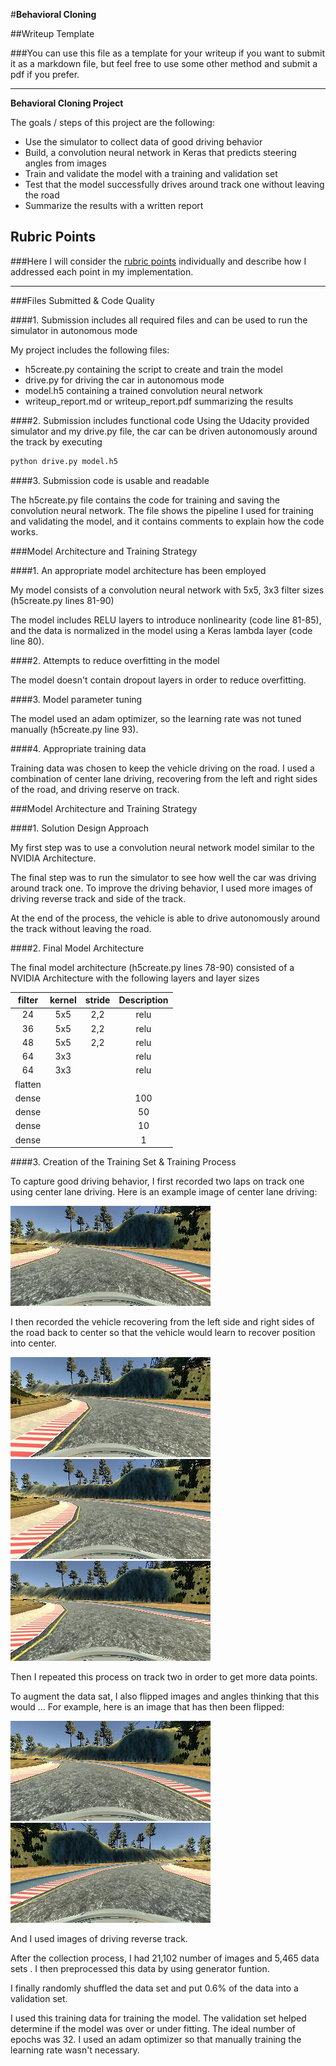 #**Behavioral Cloning** 

##Writeup Template

###You can use this file as a template for your writeup if you want to submit it as a markdown file, but feel free to use some other method and submit a pdf if you prefer.

---

**Behavioral Cloning Project**

The goals / steps of this project are the following:
* Use the simulator to collect data of good driving behavior
* Build, a convolution neural network in Keras that predicts steering angles from images
* Train and validate the model with a training and validation set
* Test that the model successfully drives around track one without leaving the road
* Summarize the results with a written report


[//]: # (Image References)

[image1]: ./examples/placeholder.png "Model Visualization"
[image2]: ./examples/center_2017_08_19_09_14_11_010.jpg "Grayscaling"
[image3]: ./examples/center_2017_08_19_10_07_22_844.jpg "Recovery Image"
[image4]: ./examples/center_2017_08_19_10_07_23_130.jpg "Recovery Image"
[image5]: ./examples/center_2017_08_19_10_07_23_267.jpg "Recovery Image"
[image6]: ./examples/original.png "Normal Image"
[image7]: ./examples/flip.png "Flipped Image"

## Rubric Points
###Here I will consider the [rubric points](https://review.udacity.com/#!/rubrics/432/view) individually and describe how I addressed each point in my implementation.  

---
###Files Submitted & Code Quality

####1. Submission includes all required files and can be used to run the simulator in autonomous mode

My project includes the following files:
* h5create.py containing the script to create and train the model
* drive.py for driving the car in autonomous mode
* model.h5 containing a trained convolution neural network 
* writeup_report.md or writeup_report.pdf summarizing the results

####2. Submission includes functional code
Using the Udacity provided simulator and my drive.py file, the car can be driven autonomously around the track by executing 
```sh
python drive.py model.h5
```

####3. Submission code is usable and readable

The h5create.py file contains the code for training and saving the convolution neural network. The file shows the pipeline I used for training and validating the model, and it contains comments to explain how the code works.

###Model Architecture and Training Strategy

####1. An appropriate model architecture has been employed

My model consists of a convolution neural network with 5x5, 3x3 filter sizes  (h5create.py lines 81-90) 

The model includes RELU layers to introduce nonlinearity (code line 81-85), and the data is normalized in the model using a Keras lambda layer (code line 80). 

####2. Attempts to reduce overfitting in the model

The model doesn't contain dropout layers in order to reduce overfitting. 

####3. Model parameter tuning

The model used an adam optimizer, so the learning rate was not tuned manually (h5create.py line 93).

####4. Appropriate training data

Training data was chosen to keep the vehicle driving on the road. I used a combination of center lane driving, recovering from the left and right sides of the road, and driving reserve on track.

###Model Architecture and Training Strategy

####1. Solution Design Approach

My first step was to use a convolution neural network model similar to the NVIDIA Architecture. 

The final step was to run the simulator to see how well the car was driving around track one. To improve the driving behavior, 
I used more images of driving reverse track and side of the track.

At the end of the process, the vehicle is able to drive autonomously around the track without leaving the road.

####2. Final Model Architecture

The final model architecture (h5create.py lines 78-90) consisted of a NVIDIA Architecture with the following layers and layer sizes 

filter | kernel|stride|Description
|:------:|:--------:|:--------:|:--------:| 
24|5x5|2,2|relu
36|5x5|2,2|relu
48|5x5|2,2|relu
64|3x3| |relu
64|3x3| |relu
flatten|||
dense|||100
dense|||50
dense|||10
dense|||1



####3. Creation of the Training Set & Training Process

To capture good driving behavior, I first recorded two laps on track one using center lane driving. Here is an example image of center lane driving:

![alt text][image2]

I then recorded the vehicle recovering from the left side and right sides of the road back to center so that the vehicle would learn to recover position into center. 

![alt text][image3]
![alt text][image4]
![alt text][image5]

Then I repeated this process on track two in order to get more data points.

To augment the data sat, I also flipped images and angles thinking that this would ... For example, here is an image that has then been flipped:

![alt text][image6]
![alt text][image7]

And I used images of driving reverse track.

After the collection process, I had 21,102 number of images and 5,465 data sets . I then preprocessed this data by using generator funtion.


I finally randomly shuffled the data set and put 0.6% of the data into a validation set. 

I used this training data for training the model. The validation set helped determine if the model was over or under fitting. The ideal number of epochs was 32. I used an adam optimizer so that manually training the learning rate wasn't necessary.
